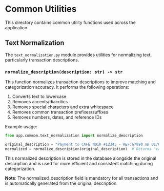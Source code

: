 # Common Utilities

This directory contains common utility functions used across the application.

## Text Normalization

The `text_normalization.py` module provides utilities for normalizing text, particularly transaction descriptions.

### `normalize_description(description: str) -> str`

This function normalizes transaction descriptions to improve matching and categorization accuracy. It performs the following operations:

1. Converts text to lowercase
2. Removes accents/diacritics
3. Removes special characters and extra whitespace
4. Removes common transaction prefixes/suffixes
5. Removes numbers, dates, and reference IDs

Example usage:

```python
from app.common.text_normalization import normalize_description

original_description = "Payment to CAFÉ NOIR #12345 - REF:67890 on 01/02/2023"
normalized = normalize_description(original_description)  # Returns "cafe noir"
```

This normalized description is stored in the database alongside the original description and is used for more efficient and consistent matching during categorization.

**Note**: The normalized_description field is mandatory for all transactions and is automatically generated from the original description.
